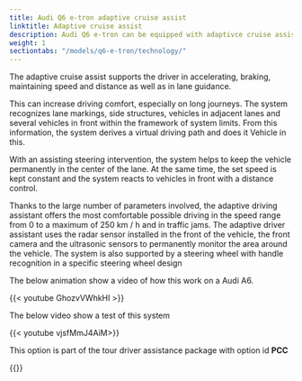 ```yaml
---
title: Audi Q6 e-tron adaptive cruise assist
linktitle: Adaptive cruise assist
description: Audi Q6 e-tron can be equipped with adaptivce cruise assist. The adaptive cruise assist is a combination of adaptive cruise control and active lane assist.
weight: 1
sectiontabs: "/models/q6-e-tron/technology/"
---
```


The adaptive cruise assist supports the driver in accelerating, braking, maintaining speed and distance
as well as in lane guidance.

This can increase driving comfort, especially on long journeys. The system recognizes lane markings, side structures, vehicles in adjacent lanes and several vehicles in front within the framework of system limits. From this information, the system derives a virtual driving path and does it
Vehicle in this.

With an assisting steering intervention, the system helps to keep the vehicle permanently in the center of the lane. At the same time, the set speed is kept constant and the system reacts to vehicles in front with a distance control.

Thanks to the large number of parameters involved, the adaptive driving assistant offers the most comfortable possible driving in the speed range from 0 to a maximum of 250 km / h and in traffic jams. The adaptive driver assistant uses the radar sensor installed in the front of the vehicle, the front camera and the ultrasonic sensors to permanently monitor the area around the vehicle. The system is also supported by a steering wheel with handle recognition in a specific steering wheel design

The below animation show a video of how this work on a Audi A6.

{{< youtube GhozvVWhkHI >}}

The below video show a test of this system

{{< youtube vjsfMmJ4AiM>}}

This option is part of the tour driver assistance package with option id **PCC**

{{<children description="true" />}}
